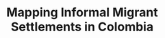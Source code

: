 ---
layout: page
title: Mapping Informal Migrant Settlements in Colombia
description: ML and time-series satellite images for the rapid detection of informal migrant settlements in Colombia, helping to improve humanitarian response to the Venezuelan mass migration crisis.
img: assets/img/project_preview/project-02.jpg
redirect: https://stories.thinkingmachin.es/mapping-new-informal-settlements/
importance: 4
category: machine-learning
---